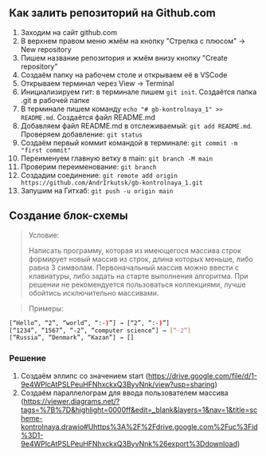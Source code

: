 ## Как залить репозиторий на Github.com

1. Заходим на сайт github.com
2. В верхнем правом меню жмём на кнопку "Стрелка с плюсом" -> New repository 
3. Пишем название репозитория и жмём внизу кнопку "Create repository"
4. Создаём папку на рабочем столе и открываем её в VSCode
5. Открываем терминал через View -> Terminal
6. Инициализируем гит: в терминале пишем `git init`. Создаётся папка .git в рабочей папке
7. В терминале пишем команду `echo "# gb-kontrolnaya_1" >> README.md`. Создаётся файл README.md
8. Добавляем файл README.md в отслеживаемый: `git add README.md`. Проверяем добавление: `git status`
9. Создаём первый коммит командой в терминале: `git commit -m "first commit"`
10. Переименуем главную ветку в main: `git branch -M main`
11. Проверим переименование: `git branch`
12. Создадим соединение: `git remote add origin https://github.com/AndrIrkutsk/gb-kontrolnaya_1.git`
13. Запушим на Гитхаб: `git push -u origin main`


## Создание блок-схемы

> Условие:
>
> Написать программу, которая из имеющегося массива строк формирует новый массив из строк, длина которых меньше, либо равна 3 символам. Первоначальный массив можно ввести с клавиатуры, либо задать на старте выполнения алгоритма. При решении не рекомендуется пользоваться коллекциями, лучше обойтись исключительно массивами.

> Примеры:
```sh
[“Hello”, “2”, “world”, “:-)”] → [“2”, “:-)”]
[“1234”, “1567”, “-2”, “computer science”] → [“-2”]
[“Russia”, “Denmark”, “Kazan”] → []
```
### Решение

1. Создаём эллипс со значением start (https://drive.google.com/file/d/1-9e4WPlcAtPSLPeuHFNhxckxQ3ByvNnk/view?usp=sharing)
2. Создаём параллелограм для ввода пользователем массива (https://viewer.diagrams.net/?tags=%7B%7D&highlight=0000ff&edit=_blank&layers=1&nav=1&title=scheme-kontrolnaya.drawio#Uhttps%3A%2F%2Fdrive.google.com%2Fuc%3Fid%3D1-9e4WPlcAtPSLPeuHFNhxckxQ3ByvNnk%26export%3Ddownload)

